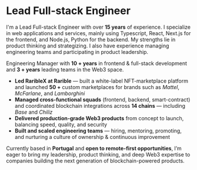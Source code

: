 # Lead Full-stack Engineer

I'm a Lead Full-stack Engineer with over **15 years** of experience. I specialize in web applications and services, mainly using Typescript, React, Next.js for the frontend, and Node.js, Python for the backend. My strengths lie in product thinking and strategizing. I also have experience managing engineering teams and participating in product leadership.

Engineering Manager with **10 + years** in frontend & full-stack development and **3 + years** leading teams in the Web3 space.

- **Led RaribleX at Rarible** — built a white-label NFT-marketplace platform and launched **50 +** custom marketplaces for brands such as *Mattel*, *McFarlane*, and *Lamborghini*  
- **Managed cross-functional squads** (frontend, backend, smart-contract) and coordinated blockchain integrations across **14 chains** — including *Base* and *Chiliz*  
- **Delivered production-grade Web3 products** from concept to launch, balancing speed, quality, and security  
- **Built and scaled engineering teams** — hiring, mentoring, promoting, and nurturing a culture of ownership & continuous improvement  

Currently based in **Portugal** and **open to remote-first opportunities**, I’m eager to bring my leadership, product thinking, and deep Web3 expertise to companies building the next generation of blockchain-powered products.
